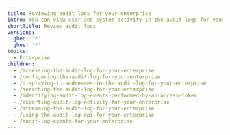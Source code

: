 ```yaml
---
title: Reviewing audit logs for your enterprise
intro: You can view user and system activity in the audit logs for your enterprise.
shortTitle: Review audit logs
versions:
  ghec: '*'
  ghes: '*'
topics:
  - Enterprise
children:
  - /accessing-the-audit-log-for-your-enterprise
  - /configuring-the-audit-log-for-your-enterprise
  - /displaying-ip-addresses-in-the-audit-log-for-your-enterprise
  - /searching-the-audit-log-for-your-enterprise
  - /identifying-audit-log-events-performed-by-an-access-token
  - /exporting-audit-log-activity-for-your-enterprise
  - /streaming-the-audit-log-for-your-enterprise
  - /using-the-audit-log-api-for-your-enterprise
  - /audit-log-events-for-your-enterprise
---
```


